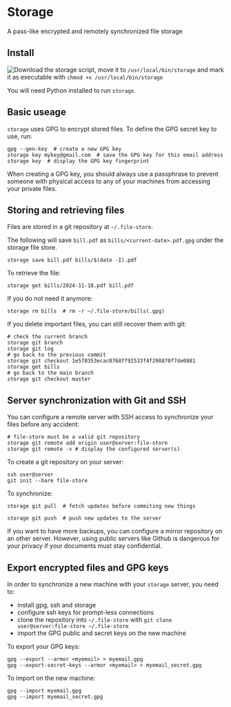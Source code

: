 # Storage

A pass-like encrypted and remotely synchronized file storage

## Install

![Download the storage script](https://raw.githubusercontent.com/lispydev/storage/refs/heads/master/storage), move it to `/usr/local/bin/storage` and mark it as executable with `chmod +x /usr/local/bin/storage`

You will need Python installed to run `storage`.


## Basic useage

`storage` uses GPG to encrypt stored files. To define the GPG secret key to use, run:
```
gpg --gen-key  # create a new GPG key
storage key mykey@gmail.com  # save the GPG key for this email address
storage key  # display the GPG key fingerprint
```

When creating a GPG key, you should always use a passphrase to prevent someone with physical access to any of your machines from accessing your private files.


## Storing and retrieving files


Files are stored in a git repository at `~/.file-store`.


The following will save `bill.pdf` as `bills/<current-date>.pdf.gpg` under the storage file store.
```
storage save bill.pdf bills/$(date -I).pdf
```

To retrieve the file:
```
storage get bills/2024-11-18.pdf bill.pdf
```

If you do not need it anymore:
```
storage rm bills  # rm -r ~/.file-store/bills(.gpg)
```

If you delete important files, you can still recover them with git:
```
# check the current branch
storage git branch
storage git log
# go back to the previous commit
storage git checkout 1e570353ecac0768ff92533f4f298870f7de0881
storage get bills
# go back to the main branch
storage git checkout master
```



## Server synchronization with Git and SSH

You can configure a remote server with SSH access to synchronize your files before any accident:
```
# file-store must be a valid git repository
storage git remote add origin user@server:file-store
storage git remote -v # display the configured server(s)
```

To create a git repository on your server:
```
ssh user@server
git init --bare file-store
```

To synchronize:
```
storage git pull  # fetch updates before commiting new things
```
```
storage git push  # push new updates to the server
```


If you want to have more backups, you can configure a mirror repository on an other server. However, using public servers like Github is dangerous for your privacy if your documents must stay confidential.


## Export encrypted files and GPG keys

In order to synchronize a new machine with your `storage` server, you need to:
- install gpg, ssh and storage
- configure ssh keys for prompt-less connections
- clone the repository into `~/.file-store` with `git clone user@server:file-store ~/.file-store`
- import the GPG public and secret keys on the new machine

To export your GPG keys:
```
gpg --export --armor <myemail> > myemail.gpg
gpg --export-secret-keys --armor <myemail> > myemail_secret.gpg
```


To import on the new machine:
```
gpg --import myemail.gpg
gpg --import myemail_secret.gpg
```

